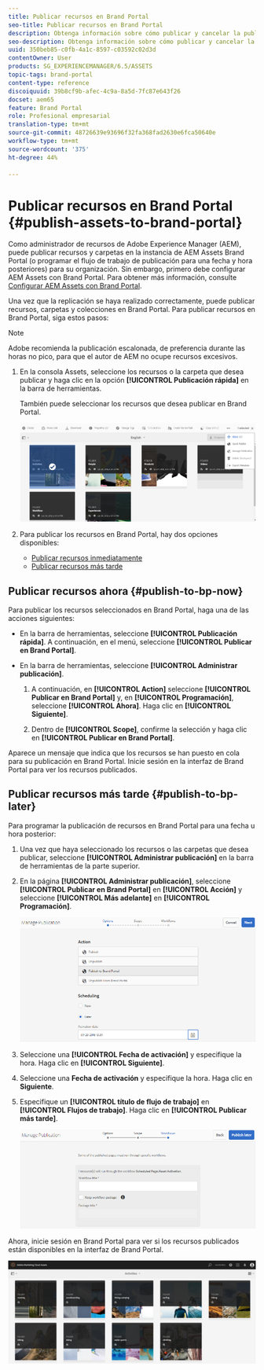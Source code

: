 ```yaml
---
title: Publicar recursos en Brand Portal
seo-title: Publicar recursos en Brand Portal
description: Obtenga información sobre cómo publicar y cancelar la publicación de recursos en Brand Portal.
seo-description: Obtenga información sobre cómo publicar y cancelar la publicación de recursos en Brand Portal.
uuid: 350beb85-c0fb-4a1c-8597-c03592c02d3d
contentOwner: User
products: SG_EXPERIENCEMANAGER/6.5/ASSETS
topic-tags: brand-portal
content-type: reference
discoiquuid: 39b8cf9b-afec-4c9a-8a5d-7fc87e643f26
docset: aem65
feature: Brand Portal
role: Profesional empresarial
translation-type: tm+mt
source-git-commit: 48726639e93696f32fa368fad2630e6fca50640e
workflow-type: tm+mt
source-wordcount: '375'
ht-degree: 44%

---
```



# Publicar recursos en Brand Portal {#publish-assets-to-brand-portal}

Como administrador de recursos de Adobe Experience Manager (AEM), puede publicar recursos y carpetas en la instancia de AEM Assets Brand Portal (o programar el flujo de trabajo de publicación para una fecha y hora posteriores) para su organización. Sin embargo, primero debe configurar AEM Assets con Brand Portal. Para obtener más información, consulte [Configurar AEM Assets con Brand Portal](/help/assets/configure-aem-assets-with-brand-portal.md).

Una vez que la replicación se haya realizado correctamente, puede publicar recursos, carpetas y colecciones en Brand Portal. Para publicar recursos en Brand Portal, siga estos pasos:

>[!NOTE]
>
>Adobe recomienda la publicación escalonada, de preferencia durante las horas no pico, para que el autor de AEM no ocupe recursos excesivos.

1. En la consola Assets, seleccione los recursos o la carpeta que desea publicar y haga clic en la opción **[!UICONTROL Publicación rápida]** en la barra de herramientas.

   También puede seleccionar los recursos que desea publicar en Brand Portal.

   ![publish2bp-2](assets/publish2bp.png)

1. Para publicar los recursos en Brand Portal, hay dos opciones disponibles:
   * [Publicar recursos inmediatamente](#publish-to-bp-now)
   * [Publicar recursos más tarde](#publish-to-bp-now)

## Publicar recursos ahora {#publish-to-bp-now}

Para publicar los recursos seleccionados en Brand Portal, haga una de las acciones siguientes:

* En la barra de herramientas, seleccione **[!UICONTROL Publicación rápida]**. A continuación, en el menú, seleccione **[!UICONTROL Publicar en Brand Portal]**.

* En la barra de herramientas, seleccione **[!UICONTROL Administrar publicación]**.

   1. A continuación, en **[!UICONTROL Action]** seleccione **[!UICONTROL Publicar en Brand Portal]** y, en **[!UICONTROL Programación]**, seleccione **[!UICONTROL Ahora]**. Haga clic en **[!UICONTROL Siguiente]**. 

   2. Dentro de **[!UICONTROL Scope]**, confirme la selección y haga clic en **[!UICONTROL Publicar en Brand Portal]**.

Aparece un mensaje que indica que los recursos se han puesto en cola para su publicación en Brand Portal. Inicie sesión en la interfaz de Brand Portal para ver los recursos publicados.

## Publicar recursos más tarde {#publish-to-bp-later}

Para programar la publicación de recursos en Brand Portal para una fecha u hora posterior:

1. Una vez que haya seleccionado los recursos o las carpetas que desea publicar, seleccione **[!UICONTROL Administrar publicación]** en la barra de herramientas de la parte superior.

1. En la página **[!UICONTROL Administrar publicación]**, seleccione **[!UICONTROL Publicar en Brand Portal]** en **[!UICONTROL Acción]** y seleccione **[!UICONTROL Más adelante]** en **[!UICONTROL Programación]**.

   ![publishlaterbp-1](assets/publishlaterbp-1.png)

1. Seleccione una **[!UICONTROL Fecha de activación]** y especifique la hora. Haga clic en **[!UICONTROL Siguiente]**. 

1. Seleccione una **Fecha de activación** y especifique la hora. Haga clic en **Siguiente**. 

1. Especifique un **[!UICONTROL título de flujo de trabajo]** en **[!UICONTROL Flujos de trabajo]**. Haga clic en **[!UICONTROL Publicar más tarde]**.

   ![publishworkflow](assets/publishworkflow.png)

Ahora, inicie sesión en Brand Portal para ver si los recursos publicados están disponibles en la interfaz de Brand Portal.

![bp_landing_page](assets/bp_landing_page.png)

